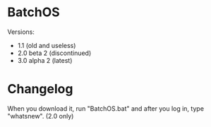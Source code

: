 # BatchOS
Versions:

- 1.1 (old and useless)
- 2.0 beta 2 (discontinued)
- 3.0 alpha 2 (latest)

# Changelog
When you download it, run "BatchOS.bat" and after you log in, type "whatsnew". (2.0 only)

